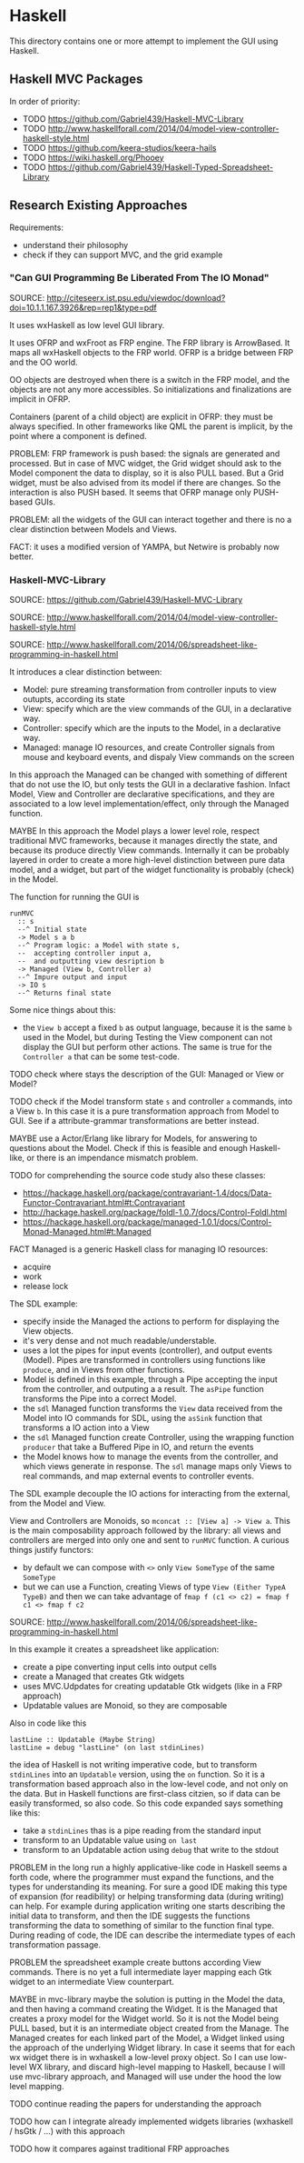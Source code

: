 # Haskell

This directory contains one or more attempt to implement the GUI using Haskell.

## Haskell MVC Packages

In order of priority:
* TODO https://github.com/Gabriel439/Haskell-MVC-Library
* TODO http://www.haskellforall.com/2014/04/model-view-controller-haskell-style.html
* TODO https://github.com/keera-studios/keera-hails
* TODO https://wiki.haskell.org/Phooey
* TODO https://github.com/Gabriel439/Haskell-Typed-Spreadsheet-Library

## Research Existing Approaches

Requirements:
* understand their philosophy
* check if they can support MVC, and the grid example

### "Can GUI Programming Be Liberated From The IO Monad"

SOURCE: http://citeseerx.ist.psu.edu/viewdoc/download?doi=10.1.1.167.3926&rep=rep1&type=pdf

It uses wxHaskell as low level GUI library.

It uses OFRP and wxFroot as FRP engine. The FRP library is ArrowBased. It maps all wxHaskell objects to the FRP world. OFRP is a bridge between FRP and the OO world.

OO objects are destroyed when there is a switch in the FRP model, and the objects are not any more accessibles. So initializations and finalizations are implicit in OFRP.

Containers (parent of a child object) are explicit in OFRP: they must be always specified. In other frameworks like QML the parent is implicit, by the point where a component is defined.

PROBLEM: FRP framework is push based: the signals are generated and processed. But in case of MVC widget, the Grid widget should ask to the Model component the data to display, so it is also PULL based. But a Grid widget, must be also advised from its model if there are changes. So the interaction is also PUSH based. It seems that OFRP manage only PUSH-based GUIs.

PROBLEM: all the widgets of the GUI can interact together and there is no a clear distinction between Models and Views.

FACT: it uses a modified version of YAMPA, but Netwire is probably now better.

### Haskell-MVC-Library

SOURCE: https://github.com/Gabriel439/Haskell-MVC-Library

SOURCE: http://www.haskellforall.com/2014/04/model-view-controller-haskell-style.html

SOURCE: http://www.haskellforall.com/2014/06/spreadsheet-like-programming-in-haskell.html

It introduces a clear distinction between:
* Model: pure streaming transformation from controller inputs to view outupts, according its state
* View: specify which are the view commands of the GUI, in a declarative way.
* Controller: specify which are the inputs to the Model, in a declarative way.
* Managed: manage IO resources, and create Controller signals from mouse and keyboard events, and dispaly View commands on the screen

In this approach the Managed can be changed with something of different that do not use the IO, but only tests the GUI in a declarative fashion. Infact Model, View and Controller are declarative specifications, and they are associated to a low level implementation/effect, only through the Managed function.

MAYBE In this approach the Model plays a lower level role, respect traditional MVC frameworks, because it manages directly the state, and because its produce directly View commands. Internally it can be probably layered in order to create a more high-level distinction between pure data model, and a widget, but part of the widget functionality is probably (check) in the Model.

The function for running the GUI is

    runMVC
      :: s
      --^ Initial state
      -> Model s a b
      --^ Program logic: a Model with state s,
      --  accepting controller input a,
      --  and outputting view desription b 
      -> Managed (View b, Controller a)
      --^ Impure output and input
      -> IO s
      --^ Returns final state

Some nice things about this:
* the `View b` accept a fixed `b` as output language, because it is the same `b` used in the Model, but during Testing the View component can not display the GUI but perform other actions. The same is true for the `Controller a` that can be some test-code.

TODO check where stays the description of the GUI: Managed or View or Model?

TODO check if the Model transform state `s` and controller `a` commands, into a View `b`. In this case it is a pure transformation approach from Model to GUI. See if a attribute-grammar transformations are better instead.

MAYBE use a Actor/Erlang like library for Models, for answering to questions about the Model. Check if this is feasible and enough Haskell-like, or there is an impendance mismatch problem.

TODO for comprehending the source code study also these classes:
*  https://hackage.haskell.org/package/contravariant-1.4/docs/Data-Functor-Contravariant.html#t:Contravariant
* http://hackage.haskell.org/package/foldl-1.0.7/docs/Control-Foldl.html
* https://hackage.haskell.org/package/managed-1.0.1/docs/Control-Monad-Managed.html#t:Managed

FACT Managed is a generic Haskell class for managing IO resources:
* acquire
* work
* release lock

The SDL example:
* specify inside the Managed the actions to perform for displaying the View objects.
* it's very dense and not much readable/understable.
* uses a lot the pipes for input events (controller), and output events (Model). Pipes are transformed in controllers using functions like `produce`, and in Views from other functions.
* Model is defined in this example, through a Pipe accepting the input from the controller, and outputing a a result. The `asPipe` function transforms the Pipe into a correct Model.
* the `sdl` Managed function transforms the `View` data received from the Model into IO commands for SDL, using the `asSink` function that transforms a IO action into a View
* the `sdl` Managed function create Controller, using the wrapping function `producer` that take a Buffered Pipe in IO, and return the events
* the Model knows how to manage the events from the controller, and which views generate in response. The `sdl` manage maps only Views to real commands, and map external events to controller events.

The SDL example decouple the IO actions for interacting from the external, from the Model and View.

View and Controllers are Monoids, so `mconcat :: [View a] -> View a`. This is the main composability approach followed by the library: all views and controllers are merged into only one and sent to `runMVC` function. A curious things justify functors:
* by default we can compose with `<>` only `View SomeType` of the same `SomeType`
* but we can use a Function, creating Views of type `View (Either TypeA TypeB)` and then we can take advantage of `fmap f (c1 <> c2) = fmap f c1 <> fmap f c2`

SOURCE: http://www.haskellforall.com/2014/06/spreadsheet-like-programming-in-haskell.html

In this example it creates a spreadsheet like application:
* create a pipe converting input cells into output cells
* create a Managed that creates Gtk widgets
* uses MVC.Udpdates for creating updatable Gtk widgets (like in a FRP approach)
* Updatable values are Monoid, so they are composable

Also in code like this

    lastLine :: Updatable (Maybe String)
    lastLine = debug "lastLine" (on last stdinLines)

the idea of Haskell is not writing imperative code, but to transform `stdinLines` into an `Updatable` version, using the `on` function. So it is a transformation based approach also in the low-level code, and not only on the data. But in Haskell functions are first-class citzien, so if data can be easily transformed, so also code. So this code expanded says something like this:
* take a `stdinLines` thas is a pipe reading from the standard input
* transform to an Updatable value using `on last`
* transform to an Updatable action using `debug` that write to the stdout

PROBLEM in the long run a highly applicative-like code in Haskell seems a forth code, where the programmer must expand the functions, and the types for understanding its meaning. For sure a good IDE making this type of expansion (for readibility) or helping transforming data (during writing) can help. For example during application writing one starts describing the initial data to transform, and then the IDE suggests the functions transforming the data to something of similar to the function final type. During reading of code, the IDE can describe the intermediate types of each transformation passage. 

PROBLEM the spreadsheet example create buttons according View commands. There is no yet a full intermediate layer mapping each Gtk widget to an intermediate View counterpart.

MAYBE in mvc-library maybe the solution is putting in the Model the data, and then having a command creating the Widget. It is the Managed that creates a proxy model for the Widget world. So it is not the Model being PULL based, but it is an intermediate object created from the Manage. The Managed creates for each linked part of the Model, a Widget linked using the approach of the underlying Widget library. In case it seems that for each wx widget there is in wxhaskell a low-level proxy object. So I can use low-level WX library, and discard high-level mapping to Haskell, because I will use mvc-library approach, and Managed will use under the hood the low level mapping.

TODO continue reading the papers for understanding the approach

TODO how can I integrate already implemented widgets libraries (wxhaskell / hsGtk / ...) with this approach

TODO how it compares against traditional FRP approaches



